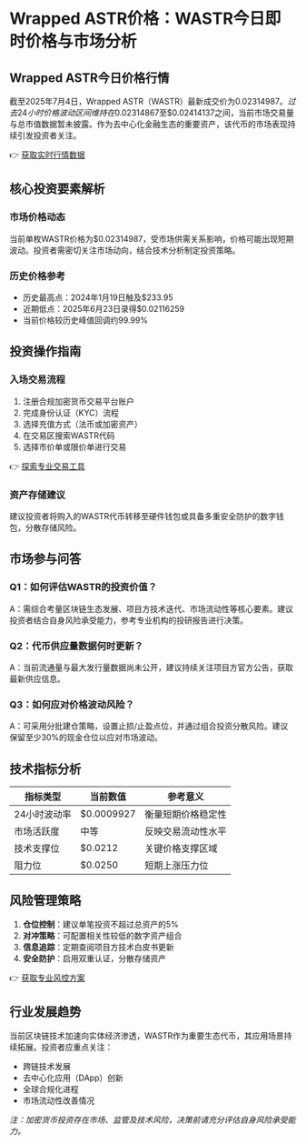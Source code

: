 # Wrapped ASTR价格：WASTR今日即时价格与市场分析

## Wrapped ASTR今日价格行情
截至2025年7月4日，Wrapped ASTR（WASTR）最新成交价为$0.02314987。过去24小时价格波动区间维持在$0.02314867至$0.02414137之间，当前市场交易量与总市值数据暂未披露。作为去中心化金融生态的重要资产，该代币的市场表现持续引发投资者关注。

👉 [获取实时行情数据](https://bit.ly/okx_welcome)

## 核心投资要素解析
### 市场价格动态
当前单枚WASTR价格为$0.02314987，受市场供需关系影响，价格可能出现短期波动。投资者需密切关注市场动向，结合技术分析制定投资策略。

### 历史价格参考
- 历史最高点：2024年1月19日触及$233.95
- 近期低点：2025年6月23日录得$0.02116259
- 当前价格较历史峰值回调约99.99%

## 投资操作指南
### 入场交易流程
1. 注册合规加密货币交易平台账户
2. 完成身份认证（KYC）流程
3. 选择充值方式（法币或加密资产）
4. 在交易区搜索WASTR代码
5. 选择市价单或限价单进行交易

👉 [探索专业交易工具](https://bit.ly/okx_welcome)

### 资产存储建议
建议投资者将购入的WASTR代币转移至硬件钱包或具备多重安全防护的数字钱包，分散存储风险。

## 市场参与问答
### Q1：如何评估WASTR的投资价值？
A：需综合考量区块链生态发展、项目方技术迭代、市场流动性等核心要素。建议投资者结合自身风险承受能力，参考专业机构的投研报告进行决策。

### Q2：代币供应量数据何时更新？
A：当前流通量与最大发行量数据尚未公开，建议持续关注项目方官方公告，获取最新供应信息。

### Q3：如何应对价格波动风险？
A：可采用分批建仓策略，设置止损/止盈点位，并通过组合投资分散风险。建议保留至少30%的现金仓位以应对市场波动。

## 技术指标分析
| 指标类型       | 当前数值           | 参考意义               |
|----------------|--------------------|------------------------|
| 24小时波动率   | $0.0009927        | 衡量短期价格稳定性     |
| 市场活跃度     | 中等               | 反映交易流动性水平     |
| 技术支撑位     | $0.0212           | 关键价格支撑区域       |
| 阻力位         | $0.0250           | 短期上涨压力位         |

## 风险管理策略
1. **仓位控制**：建议单笔投资不超过总资产的5%
2. **对冲策略**：可配置相关性较低的数字资产组合
3. **信息追踪**：定期查阅项目方技术白皮书更新
4. **安全防护**：启用双重认证，分散存储资产

👉 [获取专业风控方案](https://bit.ly/okx_welcome)

## 行业发展趋势
当前区块链技术加速向实体经济渗透，WASTR作为重要生态代币，其应用场景持续拓展。投资者应重点关注：
- 跨链技术发展
- 去中心化应用（DApp）创新
- 全球合规化进程
- 市场流动性改善情况

*注：加密货币投资存在市场、监管及技术风险，决策前请充分评估自身风险承受能力。*
